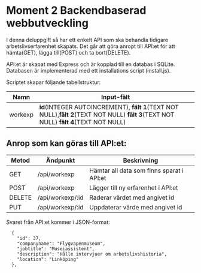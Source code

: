 <h1>Moment 2 Backendbaserad webbutveckling</h1>
I denna deluppgift så har ett enkelt API som ska behandla tidigare arbetslivserfarenhet skapats. 
Det går att göra anropt till API:et för att hämta(GET), lägga till(POST) och ta bort(DELETE). 

API:et är skapat med Express och är kopplad till en databas i SQLite. Databasen är implementerad med ett installations script (install.js). 

Scriptet skapar följande tabellstruktur: 
<table>
  <thead>
    <th>Namn</th>
    <th>Input-fält</th>
  </thead>
  <tbody>
    <tr>
      <td>workexp</td>
      <td><b>id</b>(INTEGER AUTOINCREMENT), <b>fält 1</b>(TEXT NOT NULL),<b>fält 2</b>(TEXT NOT NULL) <b>fält 3</b>(TEXT NOT NULL) <b>fält 4</b>(TEXT NOT NULL)</td>
    </tr>
  </tbody>
</table>


<h2>Anrop som kan göras till API:et:</h2>
<table>
  <thead>
    <th>Metod</th>
    <th>Ändpunkt</th>
    <th>Beskrivning</th>
  </thead> 
  <tbody>
    <tr>
      <td>GET</td>
      <td>/api/workexp</td>
      <td>Hämtar all data som finns sparat i API:et</td>
    </tr>
    <tr>
      <td>POST</td>
      <td>/api/workexp</td>
      <td>Lägger till ny erfarenhet i API:et</td>
    </tr>
    <tr>
      <td>DELETE</td>
      <td>/api/workexp/:id</td>
      <td>Raderar värdet med angivet id</td>
    </tr>
    <tr>
      <td>PUT</td>
      <td>/api/workexp/:id</td>
      <td>Uppdaterar värde med angivet id</td>
    </tr>
  </tbody>
</table> 

Svaret från API:et kommer i JSON-format: 
```
  {
    "id": 37,
    "companyname": "Flygvapenmuseum",
    "jobtitle": "Museiassistent",
    "description": "Hålle intervjuer om arbetslivshistoria",
    "location": "Linköping"
  },
```
